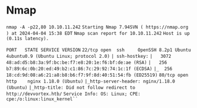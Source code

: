 # Nmap

`nmap -A -p22,80 10.10.11.242`
`Starting Nmap 7.94SVN ( https://nmap.org ) at 2024-04-04 15:38 EDT`
`Nmap scan report for 10.10.11.242`
`Host is up (0.11s latency).`

`PORT   STATE SERVICE VERSION`
`22/tcp open  ssh     OpenSSH 8.2p1 Ubuntu 4ubuntu0.9 (Ubuntu Linux; protocol 2.0)`
`| ssh-hostkey:` 
`|   3072 48:ad:d5:b8:3a:9f:bc:be:f7:e8:20:1e:f6:bf:de:ae (RSA)`
`|   256 b7:89:6c:0b:20:ed:49:b2:c1:86:7c:29:92:74:1c:1f (ECDSA)`
`|_  256 18:cd:9d:08:a6:21:a8:b8:b6:f7:9f:8d:40:51:54:fb (ED25519)`
`80/tcp open  http    nginx 1.18.0 (Ubuntu)`
`|_http-server-header: nginx/1.18.0 (Ubuntu)`
`|_http-title: Did not follow redirect to http://devvortex.htb/`
`Service Info: OS: Linux; CPE: cpe:/o:linux:linux_kernel``
`